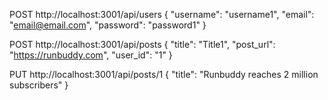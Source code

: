 POST http://localhost:3001/api/users
{
    "username": "username1",
    "email": "email@email.com",
    "password": "password1"
}

POST http://localhost:3001/api/posts
{
    "title": "Title1",
    "post_url": "https://runbuddy.com",
    "user_id": "1"
}

PUT http://localhost:3001/api/posts/1
{
    "title": "Runbuddy reaches 2 million subscribers"
}